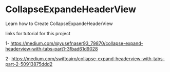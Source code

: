 # CollapseExpandeHeaderView
Learn how to Create CollapseExpandeHeaderView

links for tutorial for this project

1- https://medium.com/@yusefnaser93_79870/collapse-expand-headerview-with-tabs-part1-3fbad61d9028

2- https://medium.com/swiftcairo/collapse-expand-headerview-with-tabs-part-2-50913875ddd2
